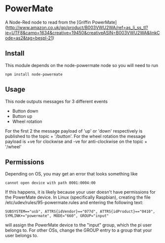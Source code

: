 PowerMate
=========
A Node-Red node to read from the [Griffin PowerMate] (http://www.amazon.co.uk/gp/product/B003VWU2WA/ref=as_li_ss_tl?ie=UTF8&camp=1634&creative=19450&creativeASIN=B003VWU2WA&linkCode=as2&tag=bespl-21)

Install
-------

This module depends on the node-powermate node so you will need to run 

	npm install node-powermate

Usage
-----

This node outputs messages for 3 different events

 + Button down
 + Button up
 + Wheel rotation

For the first 2 the message payload of 'up' or 'down' respectively is published to the topic + '/button'. For the wheel rotation the message payload is +ve for clockwise and -ve for anti-clockwise on the topic + '/wheel'

Permissions
-----
Depending on OS, you may get an error that looks something like 

    cannot open device with path 0001:0004:00
    
If this happens, it is likely because your user doesn't have permissions for the PowerMate device. In Linux (specifically Raspbian), creating the file /etc/udev/rules/95-powermate.rules and entering the following text:

    SUBSYSTEM=="usb", ATTRS{idVendor}=="077d", ATTRS{idProduct}=="0410", SYMLINK+="powermate", MODE="660", GROUP="input"

will assign the PowerMate device to the "input" group, which the pi user belongs to. For other OSs, change the GROUP entry to a group that your user belongs to.

